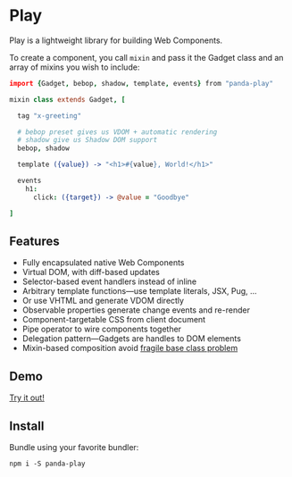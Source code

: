 # Play

Play is a lightweight library for building Web Components.

To create a component, you call `mixin` and pass it the Gadget class and an
array of mixins you wish to include:

```coffee
import {Gadget, bebop, shadow, template, events} from "panda-play"

mixin class extends Gadget, [

  tag "x-greeting"

  # bebop preset gives us VDOM + automatic rendering
  # shadow give us Shadow DOM support
  bebop, shadow

  template ({value}) -> "<h1>#{value}, World!</h1>"

  events
    h1:
      click: ({target}) -> @value = "Goodbye"

]
```

## Features

- Fully encapsulated native Web Components
- Virtual DOM, with diff-based updates
- Selector-based event handlers instead of inline
- Arbitrary template functions—use template literals, JSX, Pug, …
- Or use VHTML and generate VDOM directly
- Observable properties generate change events and re-render
- Component-targetable CSS from client document
- Pipe operator to wire components together
- Delegation pattern—Gadgets are handles to DOM elements
- Mixin-based composition avoid [fragile base class problem][elliott]

[elliott]:https://medium.com/@_ericelliott/why-composition-is-immune-to-fragile-base-class-problem-8dfc6a5272aa

## Demo

[Try it out!](https://play.pandastrike.com/demos/markdown-editor)

## Install

Bundle using your favorite bundler:

```
npm i -S panda-play
```

